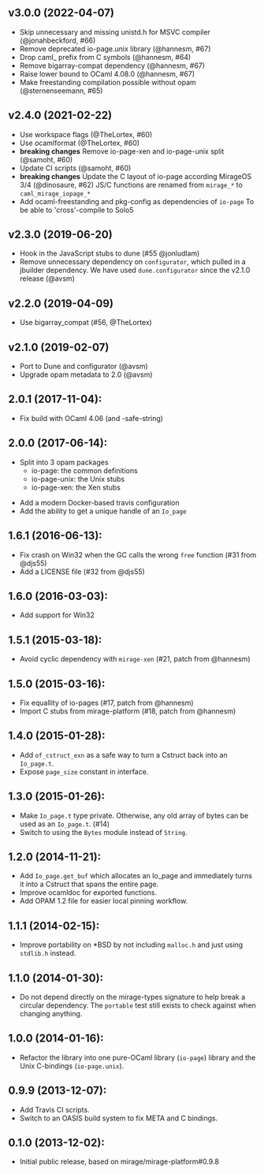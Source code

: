 ## v3.0.0 (2022-04-07)
* Skip unnecessary and missing unistd.h for MSVC compiler (@jonahbeckford, #66)
* Remove deprecated io-page.unix library (@hannesm, #67)
* Drop caml_ prefix from C symbols (@hannesm, #64)
* Remove bigarray-compat dependency (@hannesm, #67)
* Raise lower bound to OCaml 4.08.0 (@hannesm, #67)
* Make freestanding compilation possible without opam (@sternenseemann, #65)

## v2.4.0 (2021-02-22)
* Use workspace flags (@TheLortex, #60)
* Use ocamlformat (@TheLortex, #60)
* **breaking changes** Remove io-page-xen and io-page-unix split (@samoht, #60)
* Update CI scripts (@samoht, #60)
* **breaking changes** Update the C layout of io-page according MirageOS 3/4 (@dinosaure, #62)
  JS/C functions are renamed from `mirage_*` to `caml_mirage_iopage_*`
* Add ocaml-freestanding and pkg-config as dependencies of `io-page`
  To be able to 'cross'-compile to Solo5

## v2.3.0 (2019-06-20)
* Hook in the JavaScript stubs to dune (#55 @jonludlam)
* Remove unnecessary dependency on `configurator`, which pulled
  in a jbuilder dependency. We have used `dune.configurator` since the
  v2.1.0 release (@avsm)

## v2.2.0 (2019-04-09)
* Use bigarray_compat (#56, @TheLortex)

## v2.1.0 (2019-02-07)
* Port to Dune and configurator (@avsm)
* Upgrade opam metadata to 2.0 (@avsm)

## 2.0.1 (2017-11-04):
* Fix build with OCaml 4.06 (and -safe-string)

## 2.0.0 (2017-06-14):
* Split into 3 opam packages
  - io-page: the common definitions
  - io-page-unix: the Unix stubs
  - io-page-xen: the Xen stubs
- Add a modern Docker-based travis configuration
- Add the ability to get a unique handle of an `Io_page`

## 1.6.1 (2016-06-13):
* Fix crash on Win32 when the GC calls the wrong `free` function (#31 from @djs55)
* Add a LICENSE file (#32 from @djs55)

## 1.6.0 (2016-03-03):
* Add support for Win32

## 1.5.1 (2015-03-18):
* Avoid cyclic dependency with `mirage-xen` (#21, patch from @hannesm)

## 1.5.0 (2015-03-16):
* Fix equallity of io-pages (#17, patch from @hannesm)
* Import C stubs from mirage-platform (#18, patch from @hannesm)

## 1.4.0 (2015-01-28):
* Add `of_cstruct_exn` as a safe way to turn a Cstruct back into an `Io_page.t`.
* Expose `page_size` constant in interface.

## 1.3.0 (2015-01-26):
* Make `Io_page.t` type private. Otherwise, any old array of bytes
  can be used as an `Io_page.t`. (#14)
* Switch to using the `Bytes` module instead of `String`.

## 1.2.0 (2014-11-21):
* Add `Io_page.get_buf` which allocates an Io_page
  and immediately turns it into a Cstruct that spans the
  entire page.
* Improve ocamldoc for exported functions.
* Add OPAM 1.2 file for easier local pinning workflow.

## 1.1.1 (2014-02-15):
* Improve portability on *BSD by not including `malloc.h` and
  just using `stdlib.h` instead.

## 1.1.0 (2014-01-30):
* Do not depend directly on the mirage-types signature to help
  break a circular dependency.  The `portable` test still exists
  to check against when changing anything.

## 1.0.0 (2014-01-16):
* Refactor the library into one pure-OCaml library (`io-page`)
  library and the Unix C-bindings (`io-page.unix`).

## 0.9.9 (2013-12-07):
* Add Travis CI scripts.
* Switch to an OASIS build system to fix META and C bindings.

## 0.1.0 (2013-12-02):
* Initial public release, based on mirage/mirage-platform#0.9.8
